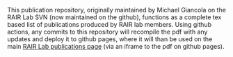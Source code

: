 
This publication repository, originally maintained by Michael Giancola on the RAIR Lab SVN (now maintained on the github),
functions as a complete tex based list of publications produced by RAIR lab members. Using github
actions, any commits to this repository will recompile the pdf with any updates and deploy it to github pages,
where it will than be used on the main [RAIR Lab publications page](https://rair.cogsci.rpi.edu/publications/) (via an iframe to the pdf on github pages).  
